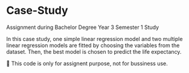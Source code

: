 # Case-Study
Assignment during Bachelor Degree Year 3 Semester 1 Study

In this case study, one simple linear regression model and two multiple linear regression models are fitted by choosing the variables from the dataset. Then, the best model is chosen to predict the life expectancy.

📙 This code is only for assignent purpose, not for bussiness use.
